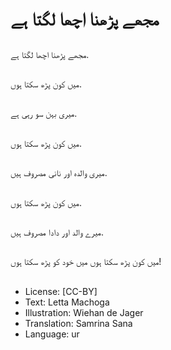 # مجھے پڑھنا اچھا لگتا ہے

##
مجھے پڑھنا اچھا لگتا ہے.

##
میں کون پڑھ سکتا ہوں.

##
میری بہن سو رہی ہے.

##
میں کون پڑھ سکتا ہوں.

##
میری والدہ اور نانی مصروف ہیں.

##
میں کون پڑھ سکتا ہوں.

##
میرے والد اور دادا مصروف ہیں.

##
میں کون پڑھ سکتا ہوں میں خود کو پڑھ سکتا ہوں!

##
* License: [CC-BY]
* Text: Letta Machoga
* Illustration: Wiehan de Jager
* Translation: Samrina Sana
* Language: ur
